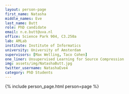 ```yaml
---
layout: person-page
first_name: Natasha
middle_names: Eve
last_name: Butt
role: PhD candidate
email: n.e.butt@uva.nl
office: Science Park 904, C3.250a 
lab: AMLab
institute: Institute of Informatics
university: University of Amsterdam
supervisors: [Max Welling, Taco Cohen]
one_liner: Unsupervised Learning for Source Compression
img: assets/img/NatashaButt.jpg
twitter_username: NatashaEve4
category: PhD Students 
---
```


{% include person_page.html person=page %}